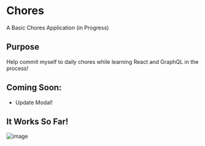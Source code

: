 # Chores
A Basic Chores Application (in Progress)

## Purpose
Help commit myself to daily chores while learning React and GraphQL in the process!

## Coming Soon:
<ul>
  <li>Update Modal!</li>
 </ul>

## It Works So Far!
![image](https://user-images.githubusercontent.com/28411165/102290201-834ebe80-3f0e-11eb-840f-f4fae1b9f5a5.png)
